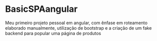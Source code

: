 # BasicSPAangular
Meu primeiro projeto pessoal em angular, com ênfase em roteamento elaborado manualmente, utilização de bootstrap e a criação de um fake backend para popular uma página de produtos 
